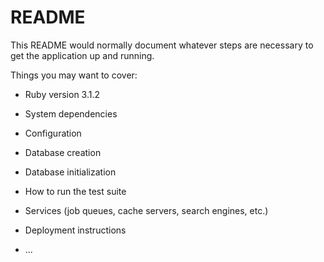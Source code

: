 # README

This README would normally document whatever steps are necessary to get the
application up and running.

Things you may want to cover:

* Ruby version 3.1.2

* System dependencies 

* Configuration

* Database creation

* Database initialization

* How to run the test suite

* Services (job queues, cache servers, search engines, etc.)

* Deployment instructions

* ...
